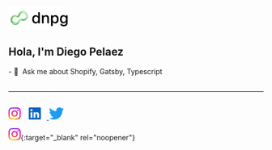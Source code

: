 <div>
  <picture>
    <source srcset="./img/dnpg-logo-white.png" media="(prefers-color-scheme: dark)"/>
    <img src="./img/dnpg-logo-black.png" alt="dnpg" width="119"/>
  </picture>
  <br/>
  <h2>Hola, I'm Diego Pelaez</h2>
  - 💬 &nbsp;Ask me about Shopify, Gatsby, Typescript
</div>
<br/>
<hr/>
<br/>
<a href="https://instagram.com/dnpg.dev" target="_blank"><img src="./img/instagram.png" alt="Instagram" width="24"/></a>&nbsp;&nbsp;&nbsp;&nbsp;<a href="https://www.linkedin.com/in/diegopego" target="_blank"><img src="./img/linkedin.png" alt="Linked In" width="24"/></a>&nbsp;&nbsp;&nbsp;<a href="https://twitter.com/diegopego" target="_blank">
<img src="./img/twitter.png" alt="Twitter" height="24"/></a>
</div>

[<img src="./img/instagram.png" alt="Instagram" width="24"/>](https://instagram.com/dnpg.dev){:target="_blank" rel="noopener"}
<!--
**dnpg/dnpg** is a ✨ _special_ ✨ repository because its `README.md` (this file) appears on your GitHub profile.

Here are some ideas to get you started:

- 🔭 I’m currently working on ...
- 🌱 I’m currently learning ...
- 👯 I’m looking to collaborate on ...
- 🤔 I’m looking for help with ...
- 💬 Ask me about ...
- 📫 How to reach me: ...
- 😄 Pronouns: ...
- ⚡ Fun fact: ...
-->
